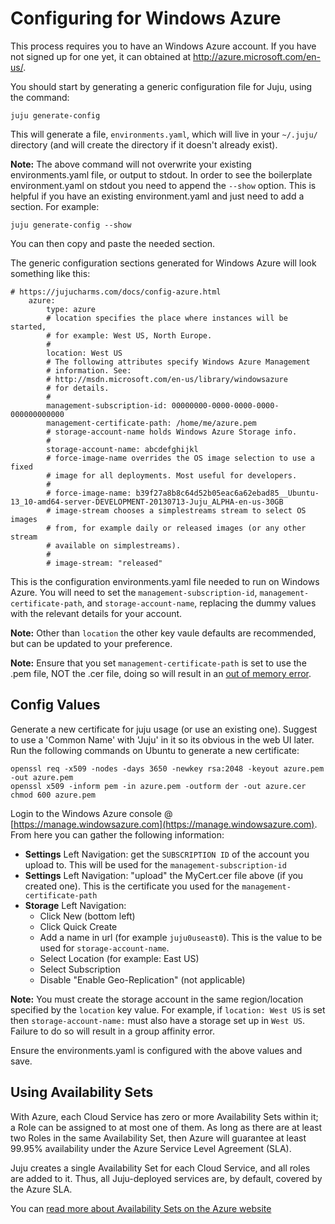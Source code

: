 # Configuring for Windows Azure
This process requires you to have an Windows Azure account. If you have not
signed up for one yet, it can obtained at http://azure.microsoft.com/en-us/.

You should start by generating a generic configuration file for Juju, using the
command:

    juju generate-config

This will generate a file, `environments.yaml`, which will live in your
`~/.juju/` directory (and will create the directory if it doesn't already
exist).

**Note:** The above command will not overwrite your existing environments.yaml
file, or output to stdout. In order to see the boilerplate environment.yaml on
stdout you need to append the `--show` option. This is helpful if you have an
existing environment.yaml and just need to add a section. For example:

    juju generate-config --show

You can then copy and paste the needed section.

The generic configuration sections generated for Windows Azure will look
something like this:

    # https://jujucharms.com/docs/config-azure.html
        azure:
            type: azure
            # location specifies the place where instances will be started,
            # for example: West US, North Europe.
            #
            location: West US
            # The following attributes specify Windows Azure Management
            # information. See:
            # http://msdn.microsoft.com/en-us/library/windowsazure
            # for details.
            #
            management-subscription-id: 00000000-0000-0000-0000-000000000000
            management-certificate-path: /home/me/azure.pem
            # storage-account-name holds Windows Azure Storage info.
            #
            storage-account-name: abcdefghijkl
            # force-image-name overrides the OS image selection to use a fixed
            # image for all deployments. Most useful for developers.
            #
            # force-image-name: b39f27a8b8c64d52b05eac6a62ebad85__Ubuntu-13_10-amd64-server-DEVELOPMENT-20130713-Juju_ALPHA-en-us-30GB
            # image-stream chooses a simplestreams stream to select OS images
            # from, for example daily or released images (or any other stream
            # available on simplestreams).
            #
            # image-stream: "released"

This is the configuration environments.yaml file needed to run on Windows Azure.
You will need to set the `management-subscription-id`,
`management-certificate-path`, and `storage-account-name`, replacing the dummy
values with the relevant details for your account.

**Note:** Other than `location` the other key vaule defaults are recommended,
but can be updated to your preference.

**Note:** Ensure that you set `management-certificate-path` is set to use the
.pem file, NOT the .cer file, doing so will result in an
[out of memory error](https://bugs.launchpad.net/ubuntu/+source/juju-core/+bug/1250007).

## Config Values

Generate a new certificate for juju usage (or use an existing one). Suggest to
use a 'Common Name' with 'Juju' in it so its obvious in the web UI later. Run
the following commands on Ubuntu to generate a new certificate:

    openssl req -x509 -nodes -days 3650 -newkey rsa:2048 -keyout azure.pem -out azure.pem
    openssl x509 -inform pem -in azure.pem -outform der -out azure.cer
    chmod 600 azure.pem

Login to the Windows Azure console @
[https://manage.windowsazure.com](https://manage.windowsazure.com). From here
you can gather the following information:

- **Settings** Left Navigation: get the `SUBSCRIPTION ID` of the account you upload to. This will be used for the `management-subscription-id`
- **Settings** Left Navigation: "upload" the MyCert.cer file above (if you created one). This is the certificate you used for the `management-certificate-path`
- **Storage** Left Navigation:
  - Click New (bottom left)
  - Click Quick Create
  - Add a name in url (for example `juju0useast0`). This is the value to be used for `storage-account-name`.
  - Select Location (for example: East US)
  - Select Subscription
  - Disable "Enable Geo-Replication" (not applicable)

**Note:** You must create the storage account in the same region/location
specified by the `location` key value. For example, if `location: West US` is
set then `storage-account-name:` must also have a storage set up in `West US`.
Failure to do so will result in a group affinity error.

Ensure the environments.yaml is configured with the above values and save.

## Using Availability Sets

With Azure, each Cloud Service has zero or more Availability Sets within it; 
a Role can be assigned to at most one of them. As long as there are at least two
Roles in the same Availability Set, then Azure will guarantee at least
99.95% availability under the Azure Service Level Agreement (SLA).

Juju creates a single Availability Set for each Cloud Service, and all roles
are added to it. Thus, all Juju-deployed services are, by default, covered
by the Azure SLA.

You can [read more about Availability Sets on the Azure website](http://azure.microsoft.com/en-gb/documentation/articles/virtual-machines-manage-availability/)
